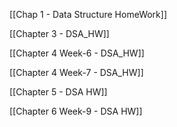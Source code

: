 

[[Chap 1 - Data Structure HomeWork]]

[[Chapter 3 - DSA_HW]] 

[[Chapter 4 Week-6 - DSA_HW]]

[[Chapter 4 Week-7 - DSA_HW]]

[[Chapter 5 - DSA HW]]

[[Chapter 6 Week-9 - DSA HW]]